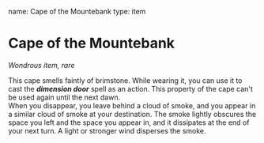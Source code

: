 name: Cape of the Mountebank
type: item

# Cape of the Mountebank 
_Wondrous item, rare_ 

This cape smells faintly of brimstone. While wearing it, you can use it to cast the **_dimension door_** spell as an action. This property of the cape can't be used again until the next dawn.    
When you disappear, you leave behind a cloud of smoke, and you appear in a similar cloud of smoke at your destination. The smoke lightly obscures the space you left and the space you appear in, and it dissipates at the end of your next turn. A light or stronger wind disperses the smoke.